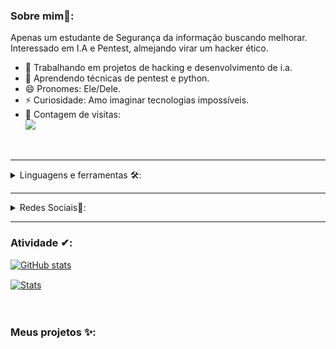 
### Sobre mim🧑:
Apenas um estudante de Segurança da informação buscando melhorar.<br/>
Interessado em I.A e Pentest, almejando virar um hacker ético.



- 🔭 Trabalhando em projetos de hacking e desenvolvimento de i.a.
- 🌱 Aprendendo técnicas de pentest e python.
- 😄 Pronomes: Ele/Dele.
- ⚡ Curiosidade: Amo imaginar tecnologias impossíveis.
- 🎢 Contagem de visitas:  
![](https://visitor-badge.glitch.me/badge?page_id=sunken000.sunken000)

<br/>

---

<details>
<summary>
Linguagens e ferramentas 🛠:
</summary>
  <br/>


<code><img height="20" src="https://raw.githubusercontent.com/github/explore/80688e429a7d4ef2fca1e82350fe8e3517d3494d/topics/git/git.png"></code>
<code><img height="20" src="https://upload.wikimedia.org/wikipedia/commons/thumb/a/ae/Github-desktop-logo-symbol.svg/1024px-Github-desktop-logo-symbol.svg.png"></code>
<code><img height="20" src="https://upload.wikimedia.org/wikipedia/commons/thumb/9/9a/Visual_Studio_Code_1.35_icon.svg/1024px-Visual_Studio_Code_1.35_icon.svg.png"></code>
<code><img height="20" src="https://upload.wikimedia.org/wikipedia/commons/thumb/1/1d/PyCharm_Icon.svg/1024px-PyCharm_Icon.svg.png"></code>
<code><img height="20" src="https://upload.wikimedia.org/wikipedia/commons/thumb/1/18/C_Programming_Language.svg/926px-C_Programming_Language.svg.png"></code>
<code><img height="20" src="https://upload.wikimedia.org/wikipedia/commons/thumb/c/c3/Python-logo-notext.svg/1200px-Python-logo-notext.svg.png"></code>

</details>



---

<details>
<summary> Redes Sociais🤝: </summary>  

<br/>





<a href="https://www.instagram.com/siste.romantiske/">
  <img align="left" alt="Instagram" width="22px" src="https://upload.wikimedia.org/wikipedia/commons/thumb/a/a5/Instagram_icon.png/600px-Instagram_icon.png" />


<a href="https://www.linkedin.com/in/jo%C3%A3o-pedro-xavier-pires-134674221/">
  <img align="left" alt="Linkdein" width="22px" src="https://cdn3.iconfinder.com/data/icons/inficons/512/linkedin.png" />
</a>

<br/>

</details>

---

### Atividade ✔:

[![GitHub stats](https://github-readme-stats.vercel.app/api?username=sunken000)](https://github.com/sunken000/github-readme-stats)

<a href="https://github.com/sunken000">
 <img align="center" src="https://github-readme-stats.vercel.app/api?username=sunken000&show_icons=true&theme=tokyonight&line_height=27" alt="Stats"/>
</a>

<br/>
<br/>
<br/>

### Meus projetos ✨:
  
  

